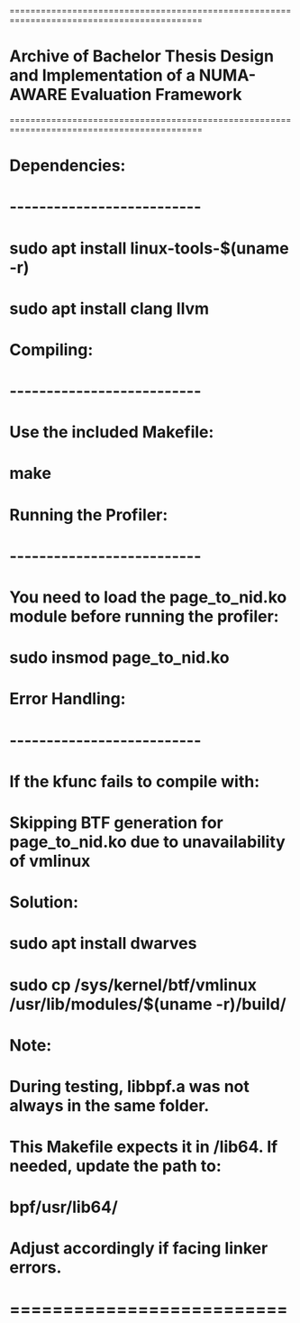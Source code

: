 ===========================================================================================
# Archive of Bachelor Thesis Design and Implementation of a NUMA-AWARE Evaluation Framework
===========================================================================================
# Dependencies:
# --------------------------
# sudo apt install linux-tools-$(uname -r)
# sudo apt install clang llvm
#
# Compiling:
# --------------------------
# Use the included Makefile:
#     make
#
# Running the Profiler:
# --------------------------
# You need to load the page_to_nid.ko module before running the profiler:
#     sudo insmod page_to_nid.ko
#
# Error Handling:
# --------------------------
# If the kfunc fails to compile with:
#     Skipping BTF generation for page_to_nid.ko due to unavailability of vmlinux
#
# Solution:
#     sudo apt install dwarves
#     sudo cp /sys/kernel/btf/vmlinux /usr/lib/modules/$(uname -r)/build/
#
# Note:
# During testing, libbpf.a was not always in the same folder.
# This Makefile expects it in /lib64. If needed, update the path to:
#     bpf/usr/lib64/
# Adjust accordingly if facing linker errors.
# ==========================
